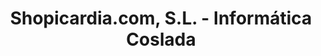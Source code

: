 ---
title: "Shopicardia.com, S.L. - Informática Coslada"
url: /coslada/shopicardia-com-s-l-informatica-coslada/
shop: electrónica
---